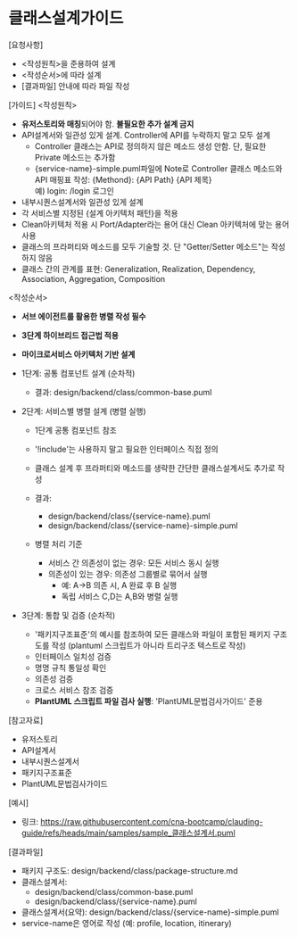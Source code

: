 # 클래스설계가이드 

[요청사항]
- <작성원칙>을 준용하여 설계
- <작성순서>에 따라 설계
- [결과파일] 안내에 따라 파일 작성   

[가이드]
<작성원칙>
- **유저스토리와 매칭**되어야 함. **불필요한 추가 설계 금지**
- API설계서와 일관성 있게 설계. Controller에 API를 누락하지 말고 모두 설계 
  - Controller 클래스는 API로 정의하지 않은 메소드 생성 안함. 단, 필요한 Private 메소드는 추가함  
  - {service-name}-simple.puml파일에 Note로 Controller 클래스 메소드와 API 매핑표 작성: {Methond}: {API Path} {API 제목}  
    예) login: /login 로그인 
- 내부시퀀스설계서와 일관성 있게 설계   
- 각 서비스별 지정된 {설계 아키텍처 패턴}을 적용
- Clean아키텍처 적용 시 Port/Adapter라는 용어 대신 Clean 아키텍처에 맞는 용어 사용
- 클래스의 프라퍼티와 메소드를 모두 기술할 것. 단 "Getter/Setter 메소드"는 작성하지 않음    
- 클래스 간의 관계를 표현: Generalization, Realization, Dependency, Association, Aggregation, Composition

<작성순서>
- **서브 에이전트를 활용한 병렬 작성 필수**
- **3단계 하이브리드 접근법 적용**
- **마이크로서비스 아키텍처 기반 설계**

- 1단계: 공통 컴포넌트 설계 (순차적)
  - 결과: design/backend/class/common-base.puml

- 2단계: 서비스별 병렬 설계 (병렬 실행)
  - 1단계 공통 컴포넌트 참조
  - '!include'는 사용하지 말고 필요한 인터페이스 직접 정의
  - 클래스 설계 후 프라퍼티와 메소드를 생략한 간단한 클래스설계서도 추가로 작성
  - 결과: 
    - design/backend/class/{service-name}.puml
    - design/backend/class/{service-name}-simple.puml

  - 병렬 처리 기준
    - 서비스 간 의존성이 없는 경우: 모든 서비스 동시 실행
    - 의존성이 있는 경우: 의존성 그룹별로 묶어서 실행
      - 예: A→B 의존 시, A 완료 후 B 실행
      - 독립 서비스 C,D는 A,B와 병렬 실행

- 3단계: 통합 및 검증 (순차적)
  - '패키지구조표준'의 예시를 참조하여 모든 클래스와 파일이 포함된 패키지 구조도를 작성 
    (plantuml 스크립트가 아니라 트리구조 텍스트로 작성)   
  - 인터페이스 일치성 검증
  - 명명 규칙 통일성 확인
  - 의존성 검증
  - 크로스 서비스 참조 검증
  - **PlantUML 스크립트 파일 검사 실행**: 'PlantUML문법검사가이드' 준용

[참고자료]
- 유저스토리
- API설계서
- 내부시퀀스설계서
- 패키지구조표준
- PlantUML문법검사가이드

[예시]
- 링크: https://raw.githubusercontent.com/cna-bootcamp/clauding-guide/refs/heads/main/samples/sample_클래스설계서.puml
  
[결과파일]
- 패키지 구조도: design/backend/class/package-structure.md
- 클래스설계서: 
  - design/backend/class/common-base.puml
  - design/backend/class/{service-name}.puml
- 클래스설계서(요약): design/backend/class/{service-name}-simple.puml
- service-name은 영어로 작성 (예: profile, location, itinerary)
